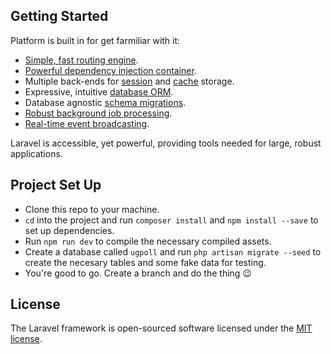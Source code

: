 ## Getting Started
Platform is built in for get farmiliar with it:

- [Simple, fast routing engine](https://laravel.com/docs/routing).
- [Powerful dependency injection container](https://laravel.com/docs/container).
- Multiple back-ends for [session](https://laravel.com/docs/session) and [cache](https://laravel.com/docs/cache) storage.
- Expressive, intuitive [database ORM](https://laravel.com/docs/eloquent).
- Database agnostic [schema migrations](https://laravel.com/docs/migrations).
- [Robust background job processing](https://laravel.com/docs/queues).
- [Real-time event broadcasting](https://laravel.com/docs/broadcasting).

Laravel is accessible, yet powerful, providing tools needed for large, robust applications.

## Project Set Up

- Clone this repo to your machine.
- `cd` into the project and run `composer install` and `npm install --save` to set up dependencies.
- Run `npm run dev` to compile the necessary compiled assets.
- Create a database called `ugpoll` and run `php artisan migrate --seed` to create the necesary tables and some fake data for testing.
- You're good to go. Create a branch and do the thing :wink:

## License

The Laravel framework is open-sourced software licensed under the [MIT license](https://opensource.org/licenses/MIT).
